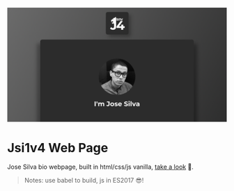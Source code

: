 ![cover](https://raw.githubusercontent.com/jsi1v4/jsi1v4/main/assets/cover.png)

# Jsi1v4 Web Page

Jose Silva bio webpage, built in html/css/js vanilla, [take a look](https://jsi1v4.com) 🖖.

> Notes: use babel to build, js in ES2017 😎!
